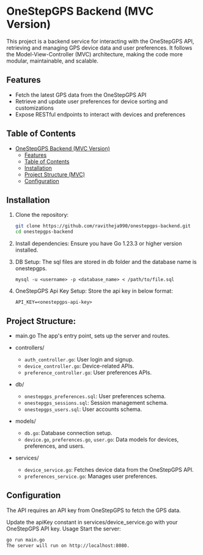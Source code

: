 # OneStepGPS Backend (MVC Version)

This project is a backend service for interacting with the OneStepGPS API, retrieving and managing GPS device data and user preferences. It follows the Model-View-Controller (MVC) architecture, making the code more modular, maintainable, and scalable.

## Features

- Fetch the latest GPS data from the OneStepGPS API
- Retrieve and update user preferences for device sorting and customizations
- Expose RESTful endpoints to interact with devices and preferences

## Table of Contents

- [OneStepGPS Backend (MVC Version)](#onestepgps-backend-mvc-version)
  - [Features](#features)
  - [Table of Contents](#table-of-contents)
  - [Installation](#installation)
  - [Project Structure (MVC)](#project-structure-mvc)
  - [Configuration](#configuration)

## Installation

1. Clone the repository:

   ```bash
   git clone https://github.com/ravitheja990/onestepgps-backend.git
   cd onestepgps-backend

2. Install dependencies: Ensure you have Go 1.23.3 or higher version installed.

3. DB Setup: The sql files are stored in db folder and the database name is onestepgps. 
    ```
    mysql -u <username> -p <database_name> < /path/to/file.sql

4. OneStepGPS Api Key Setup: 
   Store the api key in below format:
   ```
   API_KEY=<onestepgps-api-key>

## Project Structure:

- main.go The app's entry point, sets up the server and routes.

- controllers/
  - `auth_controller.go`: User login and signup.
  - `device_controller.go`: Device-related APIs.
  - `preference_controller.go`: User preferences APIs.

- db/
  - `onestepgps_preferences.sql`: User preferences schema.
  - `onestepgps_sessions.sql`: Session management schema.
  - `onestepgps_users.sql`: User accounts schema.

- models/
  - `db.go`: Database connection setup.
  - `device.go`, `preferences.go`, `user.go`: Data models for devices, preferences, and users.

- services/
  - `device_service.go`: Fetches device data from the OneStepGPS API.
  - `preferences_service.go`: Manages user preferences.

## Configuration
The API requires an API key from OneStepGPS to fetch the GPS data.

Update the apiKey constant in services/device_service.go with your OneStepGPS API key.
Usage
Start the server:

```bash
go run main.go
The server will run on http://localhost:8080.